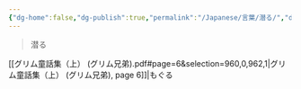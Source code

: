 ```yaml
---
{"dg-home":false,"dg-publish":true,"permalink":"/Japanese/言葉/潜る/","dgPassFrontmatter":true}
---
```



> 潜る

[[グリム童話集（上） (グリム兄弟).pdf#page=6&selection=960,0,962,1\|グリム童話集（上） (グリム兄弟), page 6]]|もぐる